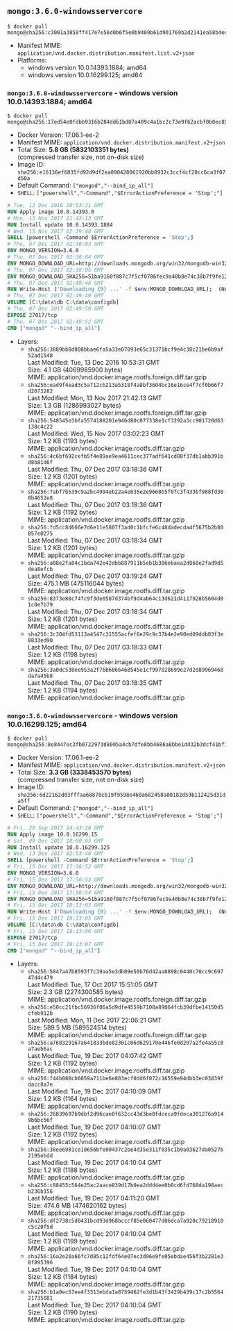 ## `mongo:3.6.0-windowsservercore`

```console
$ docker pull mongo@sha256:c3001a3858ff417e7e56d0b6f5e0b9409b61d901769b2d2141ea58b4ee3da6d7
```

-	Manifest MIME: `application/vnd.docker.distribution.manifest.list.v2+json`
-	Platforms:
	-	windows version 10.0.14393.1884; amd64
	-	windows version 10.0.16299.125; amd64

### `mongo:3.6.0-windowsservercore` - windows version 10.0.14393.1884; amd64

```console
$ docker pull mongo@sha256:17ed54e0fdbb9316b284dd61bd07a409c4a1bc2c73e9f62acbf0b0ec85686707
```

-	Docker Version: 17.06.1-ee-2
-	Manifest MIME: `application/vnd.docker.distribution.manifest.v2+json`
-	Total Size: **5.8 GB (5832103351 bytes)**  
	(compressed transfer size, not on-disk size)
-	Image ID: `sha256:e16136ef6835fd92d9df2ea090428061920bb8932c3ccf4cf20cc6ca3f07d50a`
-	Default Command: `["mongod","--bind_ip_all"]`
-	`SHELL`: `["powershell","-Command","$ErrorActionPreference = 'Stop';"]`

```dockerfile
# Tue, 13 Dec 2016 10:53:31 GMT
RUN Apply image 10.0.14393.0
# Mon, 13 Nov 2017 21:42:13 GMT
RUN Install update 10.0.14393.1884
# Wed, 15 Nov 2017 02:39:48 GMT
SHELL [powershell -Command $ErrorActionPreference = 'Stop';]
# Thu, 07 Dec 2017 02:38:03 GMT
ENV MONGO_VERSION=3.6.0
# Thu, 07 Dec 2017 02:38:04 GMT
ENV MONGO_DOWNLOAD_URL=http://downloads.mongodb.org/win32/mongodb-win32-x86_64-2008plus-ssl-3.6.0-signed.msi
# Thu, 07 Dec 2017 02:38:05 GMT
ENV MONGO_DOWNLOAD_SHA256=51ba9160f887c7f5cf0786fec9a40b8e74c38b7f9fe12923b0efae3bdfd34064
# Thu, 07 Dec 2017 02:49:48 GMT
RUN Write-Host ('Downloading {0} ...' -f $env:MONGO_DOWNLOAD_URL); 	(New-Object System.Net.WebClient).DownloadFile($env:MONGO_DOWNLOAD_URL, 'mongo.msi'); 		Write-Host ('Verifying sha256 ({0}) ...' -f $env:MONGO_DOWNLOAD_SHA256); 	if ((Get-FileHash mongo.msi -Algorithm sha256).Hash -ne $env:MONGO_DOWNLOAD_SHA256) { 		Write-Host 'FAILED!'; 		exit 1; 	}; 		Write-Host 'Installing ...'; 	Start-Process msiexec -Wait 		-ArgumentList @( 			'/i', 			'mongo.msi', 			'/quiet', 			'/qn', 			'INSTALLLOCATION=C:\mongodb', 			'ADDLOCAL=all' 		); 	$env:PATH = 'C:\mongodb\bin;' + $env:PATH; 	[Environment]::SetEnvironmentVariable('PATH', $env:PATH, [EnvironmentVariableTarget]::Machine); 		Write-Host 'Verifying install ...'; 	Write-Host '  mongo --version'; mongo --version; 	Write-Host '  mongod --version'; mongod --version; 		Write-Host 'Removing ...'; 	Remove-Item C:\mongodb\bin\*.pdb -Force; 	Remove-Item C:\windows\installer\*.msi -Force; 	Remove-Item mongo.msi -Force; 		Write-Host 'Complete.';
# Thu, 07 Dec 2017 02:49:49 GMT
VOLUME [C:\data\db C:\data\configdb]
# Thu, 07 Dec 2017 02:49:50 GMT
EXPOSE 27017/tcp
# Thu, 07 Dec 2017 02:49:52 GMT
CMD ["mongod" "--bind_ip_all"]
```

-	Layers:
	-	`sha256:3889bb8d808bbae6fa5a33e07093e65c31371bcf9e4c38c21be6b9af52ad1548`  
		Last Modified: Tue, 13 Dec 2016 10:53:31 GMT  
		Size: 4.1 GB (4069985900 bytes)  
		MIME: application/vnd.docker.image.rootfs.foreign.diff.tar.gzip
	-	`sha256:ead9f4ead3c5a712cb213a5318f4a8bf3604bc16e16ce4f7cf0b66f7d2073282`  
		Last Modified: Mon, 13 Nov 2017 21:42:13 GMT  
		Size: 1.3 GB (1286993027 bytes)  
		MIME: application/vnd.docker.image.rootfs.foreign.diff.tar.gzip
	-	`sha256:548545e3bfa5574188201e946d80c077338e1cf3292a3cc901720d63138c4c22`  
		Last Modified: Wed, 15 Nov 2017 03:02:23 GMT  
		Size: 1.2 KB (1193 bytes)  
		MIME: application/vnd.docker.image.rootfs.diff.tar.gzip
	-	`sha256:4c6bf692cefb5f4e89ae9ea4611cec377adf641cd88f37db1abb391bd8b81d6f`  
		Last Modified: Thu, 07 Dec 2017 03:18:36 GMT  
		Size: 1.2 KB (1201 bytes)  
		MIME: application/vnd.docker.image.rootfs.diff.tar.gzip
	-	`sha256:7abf7b539c9a2bc4994eb22a4e035e2e9668b5f0fc3f433bf988fd308b4652e8`  
		Last Modified: Thu, 07 Dec 2017 03:18:36 GMT  
		Size: 1.2 KB (1192 bytes)  
		MIME: application/vnd.docker.image.rootfs.diff.tar.gzip
	-	`sha256:fd5cc8d666e7d6e11e5807f3ad0c1bfcfe6c48dadecda4f5675b2b80857e0275`  
		Last Modified: Thu, 07 Dec 2017 03:18:34 GMT  
		Size: 1.2 KB (1201 bytes)  
		MIME: application/vnd.docker.image.rootfs.diff.tar.gzip
	-	`sha256:a08e2fa84c1bda742e42dbb887911b5eb1b386ebaea2d868e2fad9d5dea8efcb`  
		Last Modified: Thu, 07 Dec 2017 03:19:24 GMT  
		Size: 475.1 MB (475116044 bytes)  
		MIME: application/vnd.docker.image.rootfs.diff.tar.gzip
	-	`sha256:8373e88c74fc9f3de0587d374bf9d4ab64c13d621d4117928b5604d01c0e7b79`  
		Last Modified: Thu, 07 Dec 2017 03:18:34 GMT  
		Size: 1.2 KB (1201 bytes)  
		MIME: application/vnd.docker.image.rootfs.diff.tar.gzip
	-	`sha256:3c304fd53113a4547c31555acfef6e29c9c37b4e2e90ed09ddb03f3e0833ed90`  
		Last Modified: Thu, 07 Dec 2017 03:18:33 GMT  
		Size: 1.2 KB (1198 bytes)  
		MIME: application/vnd.docker.image.rootfs.diff.tar.gzip
	-	`sha256:3a0dc538ee953a2f76b6866468545e1cf997828699e27d2d89969468da7a45b8`  
		Last Modified: Thu, 07 Dec 2017 03:18:35 GMT  
		Size: 1.2 KB (1194 bytes)  
		MIME: application/vnd.docker.image.rootfs.diff.tar.gzip

### `mongo:3.6.0-windowsservercore` - windows version 10.0.16299.125; amd64

```console
$ docker pull mongo@sha256:8e8447ec3fb0722973d8005a4cb7dfe8bb4686a8bbe1d432b3dcf41bf129c3f3
```

-	Docker Version: 17.06.1-ee-2
-	Manifest MIME: `application/vnd.docker.distribution.manifest.v2+json`
-	Total Size: **3.3 GB (3338453570 bytes)**  
	(compressed transfer size, not on-disk size)
-	Image ID: `sha256:6d22162d03fffaa68878cb19f9598e460a682458a00182d59b112425d31da5ff`
-	Default Command: `["mongod","--bind_ip_all"]`
-	`SHELL`: `["powershell","-Command","$ErrorActionPreference = 'Stop';"]`

```dockerfile
# Fri, 29 Sep 2017 14:43:28 GMT
RUN Apply image 10.0.16299.15
# Sat, 09 Dec 2017 18:00:03 GMT
RUN Install update 10.0.16299.125
# Wed, 13 Dec 2017 02:53:46 GMT
SHELL [powershell -Command $ErrorActionPreference = 'Stop';]
# Fri, 15 Dec 2017 17:58:52 GMT
ENV MONGO_VERSION=3.6.0
# Fri, 15 Dec 2017 17:58:53 GMT
ENV MONGO_DOWNLOAD_URL=http://downloads.mongodb.org/win32/mongodb-win32-x86_64-2008plus-ssl-3.6.0-signed.msi
# Fri, 15 Dec 2017 17:58:54 GMT
ENV MONGO_DOWNLOAD_SHA256=51ba9160f887c7f5cf0786fec9a40b8e74c38b7f9fe12923b0efae3bdfd34064
# Fri, 15 Dec 2017 18:13:03 GMT
RUN Write-Host ('Downloading {0} ...' -f $env:MONGO_DOWNLOAD_URL); 	(New-Object System.Net.WebClient).DownloadFile($env:MONGO_DOWNLOAD_URL, 'mongo.msi'); 		Write-Host ('Verifying sha256 ({0}) ...' -f $env:MONGO_DOWNLOAD_SHA256); 	if ((Get-FileHash mongo.msi -Algorithm sha256).Hash -ne $env:MONGO_DOWNLOAD_SHA256) { 		Write-Host 'FAILED!'; 		exit 1; 	}; 		Write-Host 'Installing ...'; 	Start-Process msiexec -Wait 		-ArgumentList @( 			'/i', 			'mongo.msi', 			'/quiet', 			'/qn', 			'INSTALLLOCATION=C:\mongodb', 			'ADDLOCAL=all' 		); 	$env:PATH = 'C:\mongodb\bin;' + $env:PATH; 	[Environment]::SetEnvironmentVariable('PATH', $env:PATH, [EnvironmentVariableTarget]::Machine); 		Write-Host 'Verifying install ...'; 	Write-Host '  mongo --version'; mongo --version; 	Write-Host '  mongod --version'; mongod --version; 		Write-Host 'Removing ...'; 	Remove-Item C:\mongodb\bin\*.pdb -Force; 	Remove-Item C:\windows\installer\*.msi -Force; 	Remove-Item mongo.msi -Force; 		Write-Host 'Complete.';
# Fri, 15 Dec 2017 18:13:05 GMT
VOLUME [C:\data\db C:\data\configdb]
# Fri, 15 Dec 2017 18:13:06 GMT
EXPOSE 27017/tcp
# Fri, 15 Dec 2017 18:13:07 GMT
CMD ["mongod" "--bind_ip_all"]
```

-	Layers:
	-	`sha256:5847a47b8593f7c39aa5e3db09e50b76d42aa8898c0440c70cc9c69747d4c479`  
		Last Modified: Tue, 17 Oct 2017 15:51:05 GMT  
		Size: 2.3 GB (2274300585 bytes)  
		MIME: application/vnd.docker.image.rootfs.foreign.diff.tar.gzip
	-	`sha256:e50cc21fbc56936f06a5d9dfe4559b7108a89064fcb39dfbe14150d5cfeb912b`  
		Last Modified: Mon, 11 Dec 2017 22:06:21 GMT  
		Size: 589.5 MB (589524514 bytes)  
		MIME: application/vnd.docker.image.rootfs.foreign.diff.tar.gzip
	-	`sha256:a768329167a641833bde82301c06d629170e446fe0d207a2fe4a55c0a7aeb6ac`  
		Last Modified: Tue, 19 Dec 2017 04:07:42 GMT  
		Size: 1.2 KB (1192 bytes)  
		MIME: application/vnd.docker.image.rootfs.diff.tar.gzip
	-	`sha256:f44b080cb6059a711be6e803ecf0dd6f072c16559e94dbb3ec03839fdacc8a7e`  
		Last Modified: Tue, 19 Dec 2017 04:10:09 GMT  
		Size: 1.2 KB (1164 bytes)  
		MIME: application/vnd.docker.image.rootfs.diff.tar.gzip
	-	`sha256:26839697b9dbf2d96cae0f632cc43d3be0fdceca9fdeca301276a9149b6bc56f`  
		Last Modified: Tue, 19 Dec 2017 04:10:07 GMT  
		Size: 1.2 KB (1192 bytes)  
		MIME: application/vnd.docker.image.rootfs.diff.tar.gzip
	-	`sha256:38ee6981ce10656bfe00437c2be4d35e311f035c1b9a03627da0527b2195ebdd`  
		Last Modified: Tue, 19 Dec 2017 04:10:04 GMT  
		Size: 1.2 KB (1188 bytes)  
		MIME: application/vnd.docker.image.rootfs.diff.tar.gzip
	-	`sha256:c88455c564e25ac2aace839d17b0ea2ddd4ee0b0cd6fd768da198aecb236b156`  
		Last Modified: Tue, 19 Dec 2017 04:11:20 GMT  
		Size: 474.6 MB (474620162 bytes)  
		MIME: application/vnd.docker.image.rootfs.diff.tar.gzip
	-	`sha256:df2738c5d0431bcd93d968bcccf85e060477d06dca7a920c79218910c5c20f5d`  
		Last Modified: Tue, 19 Dec 2017 04:10:04 GMT  
		Size: 1.2 KB (1199 bytes)  
		MIME: application/vnd.docker.image.rootfs.diff.tar.gzip
	-	`sha256:16a2e20a66fc7d85c12fdf64e07ec3d96e9fe05ebdae456f3b2281e38f895396`  
		Last Modified: Tue, 19 Dec 2017 04:10:04 GMT  
		Size: 1.2 KB (1184 bytes)  
		MIME: application/vnd.docker.image.rootfs.diff.tar.gzip
	-	`sha256:b1a0ec57ee4f3313ebda1a8759462fe3d1b43f3429b439c17c2b556421735081`  
		Last Modified: Tue, 19 Dec 2017 04:10:04 GMT  
		Size: 1.2 KB (1190 bytes)  
		MIME: application/vnd.docker.image.rootfs.diff.tar.gzip

